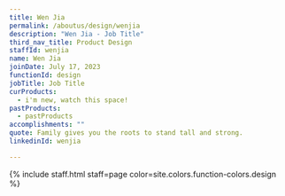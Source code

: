 ```yaml
---
title: Wen Jia
permalink: /aboutus/design/wenjia
description: "Wen Jia - Job Title"
third_nav_title: Product Design
staffId: wenjia
name: Wen Jia
joinDate: July 17, 2023
functionId: design
jobTitle: Job Title
curProducts:
  - i'm new, watch this space!
pastProducts:
  - pastProducts
accomplishments: ""
quote: Family gives you the roots to stand tall and strong.
linkedinId: wenjia

---
```


{% include staff.html staff=page color=site.colors.function-colors.design %}
